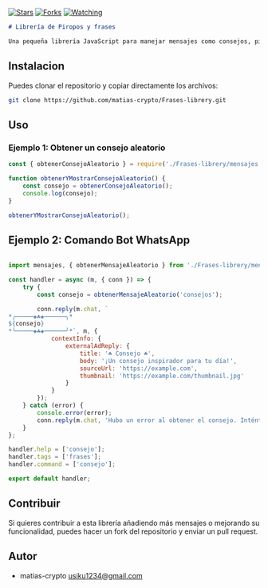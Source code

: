 

<a href="https://github.com/EnzoVaselevich/DiablaBot-MD-oficial-MD"><img title="Stars" src="https://img.shields.io/github/stars/EnzoVaselevich/DiablaBot-MD-oficial?color=ff4500&style=flat-square" /></a>
<a href="https://github.com/zhwzein/Killua-Zoldyck/network/members"><img title="Forks" src="https://img.shields.io/github/forks/EnzoVaselevich/DiablaBot-MD-oficial?color=ff4500&style=flat-square" /></a>
<a href="https://github.com/zhwzein/Killua-Zoldyck/watchers"><img title="Watching" src="https://img.shields.io/github/watchers/EnzoVaselevich/DiablaBot-MD-oficial?label=watchers&color=ff4500&style=flat-square" /></a> <br>

```markdown
# Librería de Piropos y frases

Una pequeña librería JavaScript para manejar mensajes como consejos, piropos, citas inspiradoras, etc.
```



## Instalacion


Puedes clonar el repositorio y copiar directamente los archivos:

```bash
git clone https://github.com/matias-crypto/Frases-librery.git
```

## Uso


### Ejemplo 1: Obtener un consejo aleatorio

```javascript
const { obtenerConsejoAleatorio } = require('./Frases-librery/mensajes.js');

function obtenerYMostrarConsejoAleatorio() {
    const consejo = obtenerConsejoAleatorio();
    console.log(consejo);
}

obtenerYMostrarConsejoAleatorio();

```

## Ejemplo 2: Comando Bot WhatsApp 

```javascript

import mensajes, { obtenerMensajeAleatorio } from './Frases-librery/mensajes.js';

const handler = async (m, { conn }) => {
    try {
        const consejo = obtenerMensajeAleatorio('consejos');

        conn.reply(m.chat, `
*╭─────◈☘️◈──────╮*
${consejo}
*╰─────◈☘️◈──────╯*`, m, {
            contextInfo: {
                externalAdReply: {
                    title: '☘️ Consejo ☘️',
                    body: '¡Un consejo inspirador para tu día!',
                    sourceUrl: 'https://example.com',
                    thumbnail: 'https://example.com/thumbnail.jpg'
                }
            }
        });
    } catch (error) {
        console.error(error);
        conn.reply(m.chat, 'Hubo un error al obtener el consejo. Inténtalo más tarde.', m);
    }
};

handler.help = ['consejo'];
handler.tags = ['frases'];
handler.command = ['consejo'];

export default handler;
```

## Contribuir

Si quieres contribuir a esta librería añadiendo más mensajes o mejorando su funcionalidad, puedes hacer un fork del repositorio y enviar un pull request.

## Autor

- matias-crypto <usiku1234@gmail.com>

